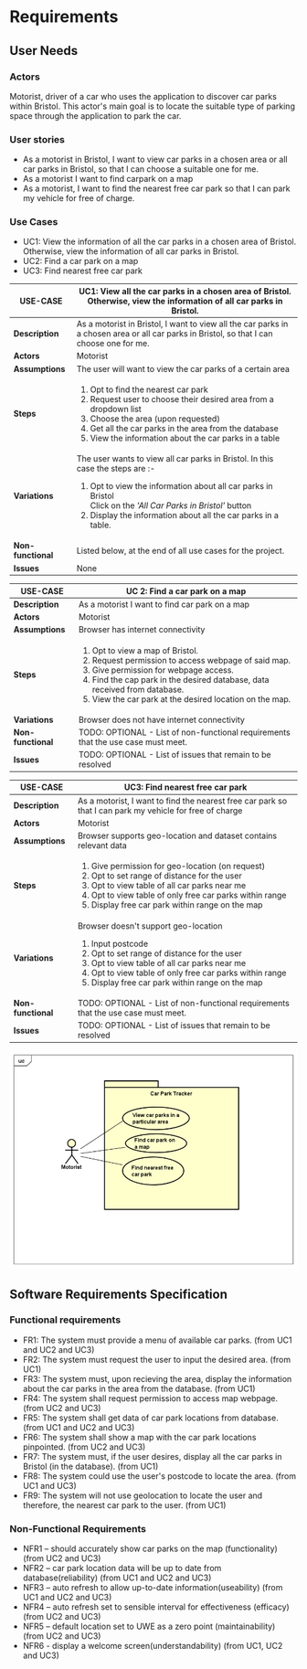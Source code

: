 # Requirements

## User Needs

### Actors
Motorist, driver of a car who uses the application to discover car parks within Bristol. This actor's main goal is to locate the suitable type of parking space through the application to park the car.

### User stories
* As a motorist in Bristol, I want to view car parks in a chosen area or all car parks in Bristol, so that I can choose a suitable one for me.
* As a motorist I want to find carpark on a map
* As a motorist, I want to find the nearest free car park so that I can park my vehicle for free of charge.



### Use Cases
* UC1: View the information of all the car parks in a chosen area of Bristol. Otherwise, view the information of all car parks in Bristol.
* UC2: Find a car park on a map
* UC3: Find nearest free car park

| USE-CASE | UC1: View all the car parks in a chosen area of Bristol. Otherwise, view the information of all car parks in Bristol. | 
| -------- | ------------------------------ |
| **Description** | As a motorist in Bristol, I want to view all the car parks in a chosen area or all car parks in Bristol, so that I can choose one for me. |
| **Actors** | Motorist |
| **Assumptions** | The user will want to view the car parks of a certain area |
| **Steps** | <ol><li>Opt to find the nearest car park</li><li>Request user to choose their desired area from a dropdown list</li><li>Choose the area (upon requested) </li><li>Get all the car parks in the area from the database</li><li>View the information about the car parks in a table</li></ol> |
| **Variations** | The user wants to view all car parks in Bristol. In this case the steps are :-<ol><li>Opt to view the information about all car parks in Bristol</li>Click on the _'All Car Parks in Bristol'_ button</li><li>Display the information about all the car parks in a table.</li></ol> |
| **Non-functional** | Listed below, at the end of all use cases for the project. |
| **Issues** | None |

|USE-CASE | UC 2:  Find a car park on a map | 
| -------------------------------------- | ------------------- |
| **Description** | As a motorist I want to find car park on a map |
| **Actors** | Motorist |
| **Assumptions** | Browser has internet connectivity</td></tr>
| **Steps** | <ol><li>Opt to view a map of Bristol.</li><li>Request permission to access webpage of said map.</li><li>Give permission for webpage access.</li><li>Find the cap park in the desired database, data received from database.</li><li>View the car park at the desired location on the map.</li><ol>|
| **Variations** | Browser does not have internet connectivity |
| **Non-functional** | TODO: OPTIONAL - List of non-functional requirements that the use case must meet. |
| **Issues** | TODO: OPTIONAL - List of issues that remain to be resolved |

|USE-CASE | UC3: Find nearest free car park | 
| -------------------------------------- | ------------------- |
| **Description** | As a motorist, I want to find the nearest free car park so that I can park my vehicle for free of charge |
| **Actors** | Motorist |
| **Assumptions** | Browser supports geo-location and dataset contains relevant data </td></tr>
| **Steps** | <ol><li>Give permission for geo-location (on request)</li><li>Opt to set range of distance for the user</li><li>Opt to view table of all car parks near me</li><li>Opt to view table of only free car parks within range</li><li>Display free car park within range on the map</li><ol>|
| **Variations** | Browser doesn't support geo-location <ol><li>Input postcode</li><li>Opt to set range of distance for the user</li><li>Opt to view table of all car parks near me</li><li>Opt to view table of only free car parks within range</li><li>Display free car park within range on the map</li><ol> |
| **Non-functional** | TODO: OPTIONAL - List of non-functional requirements that the use case must meet. |
| **Issues** | TODO: OPTIONAL - List of issues that remain to be resolved |



![User Case Diagram](images/UCD-car-park-finder.PNG)
## Software Requirements Specification
### Functional requirements

* FR1: The system must provide a menu of available car parks. (from UC1 and UC2 and UC3)
* FR2: The system must request the user to input the desired area. (from UC1)
* FR3: The system must, upon recieving the area, display the information about the car parks in the area from the database. (from UC1)
* FR4: The system shall request permission to access map webpage. (from UC2 and UC3) 
* FR5: The system shall get data of car park locations from database. (from UC1 and UC2 and UC3)
* FR6: The system shall show a map with the car park locations pinpointed. (from UC2 and UC3)
* FR7: The system must, if the user desires, display all the car parks in Bristol (in the database). (from UC1)
* FR8: The system could use the user's postcode to locate the area. (from UC1 and UC3)
* FR9: The system will not use geolocation to locate the user and therefore, the nearest car park to the user. (from UC1)

### Non-Functional Requirements
* NFR1 – should accurately show car parks on the map (functionality) (from UC2 and UC3)
* NFR2 – car park location data will be up to date from database(reliability) (from UC1 and UC2 and UC3)
* NFR3 – auto refresh to allow up-to-date information(useability) (from UC1 and UC2 and UC3)
* NFR4 – auto refresh set to sensible interval for effectiveness (efficacy) (from UC2 and UC3)
* NFR5 – default location set to UWE as a zero point (maintainability) (from UC2 and UC3)
* NFR6 - display a welcome screen(understandability) (from UC1, UC2 and UC3)


